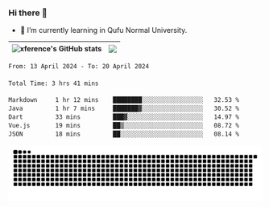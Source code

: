 ### Hi there 👋

<!--
**xference/xference** is a ✨ _special_ ✨ repository because its `README.md` (this file) appears on your GitHub profile.

Here are some ideas to get you started:

- 🔭 I’m currently working on ...

- 👯 I’m looking to collaborate on ...
- 🤔 I’m looking for help with ...
- 💬 Ask me about ...
- 📫 How to reach me: ...
- 😄 Pronouns: ...
- ⚡ Fun fact: ...
-->
- 🌱 I’m currently learning in Qufu Normal University.


| <img src="https://github-readme-stats.vercel.app/api?username=xference&show_icons=true&theme=ambient_gradient" alt="xference's GitHub stats" align="center"/> | <img src="https://github-readme-streak-stats.herokuapp.com/?user=xference"  style="zoom:100%;" align="center"/> |
| ------------------------------------------------------------ | ------------------------------------------------------------ |

<!--START_SECTION:waka-->

```txt
From: 13 April 2024 - To: 20 April 2024

Total Time: 3 hrs 41 mins

Markdown     1 hr 12 mins    ████████░░░░░░░░░░░░░░░░░   32.53 %
Java         1 hr 7 mins     ███████▓░░░░░░░░░░░░░░░░░   30.52 %
Dart         33 mins         ███▓░░░░░░░░░░░░░░░░░░░░░   14.97 %
Vue.js       19 mins         ██▒░░░░░░░░░░░░░░░░░░░░░░   08.72 %
JSON         18 mins         ██░░░░░░░░░░░░░░░░░░░░░░░   08.14 %
```

<!--END_SECTION:waka-->

<picture>
  <source media="(prefers-color-scheme: dark)" srcset="https://raw.githubusercontent.com/xference/xference/output/github-contribution-grid-snake-dark.svg" />
  <source media="(prefers-color-scheme: light)" srcset="https://raw.githubusercontent.com/xference/xference/output/github-contribution-grid-snake.svg" />
  <img alt="github-snake" src="https://raw.githubusercontent.com/xference/xference/output/github-contribution-grid-snake.svg" />
</picture>
